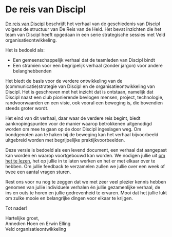# De reis van Discipl

[De reis van Discipl](https://erwinelling.github.io/Discipl) beschrijft het verhaal van de geschiedenis van Discipl volgens de structuur van De Reis van de Held. Het bevat inzichten die het team van Discipl heeft opgedaan in een serie strategische sessies met Veld organisatieontwikkeling.

Het is bedoeld als:
* Een gemeenschappelijk verhaal dat de teamleden van Discipl bindt
* Een stramien voor  een begrijpelijk verhaal (zonder jargon) voor andere belanghebbenden

Het biedt de basis voor de verdere ontwikkeling van de (communicatie)strategie van Discipl en de organisatieontwikkeling van Discipl. Het is geschreven met het inzicht dat is ontstaan, namelijk dat Discipl naast een club pionierende bevlogen mensen, project, technologie, randvoorwaarden en een visie, ook vooral een beweging is, die bovendien steeds groter wordt.

Het eind van dit verhaal, daar waar de verdere reis begint, biedt aanknopingspunten voor de manier waarop betrokkenen uitgenodigd worden om mee te gaan op de door Discipl ingeslagen weg. Om bondgenoten aan te haken bij de beweging kan het verhaal bijvoorbeeld uitgebreid worden met begrijpelijke praktijkvoorbeelden.

Deze versie is bedoeld als een levend document, een verhaal dat aangepast kan worden en waarop voortgebouwd kan worden. We nodigen jullie uit [om het te lezen](https://erwinelling.github.io/Discipl), het op jullie in te laten werken en het er met elkaar over te hebben. Om jullie feedback te verzamelen zullen we jullie over een week of twee een aantal vragen sturen.

Rest ons voor nu nog te zeggen dat we met zeer veel plezier kennis hebben genomen van jullie individuele verhalen én jullie gezamenlijke verhaal, de ins en outs te horen en jullie gedrevenheid te ervaren. Mooi dat het jullie lukt om zulke mooie en belangrijke dingen voor elkaar te krijgen.

Tot nader!

Hartelijke groet,  
Annedien Hoen en Erwin Elling  
Veld organisatieontwikkeling
